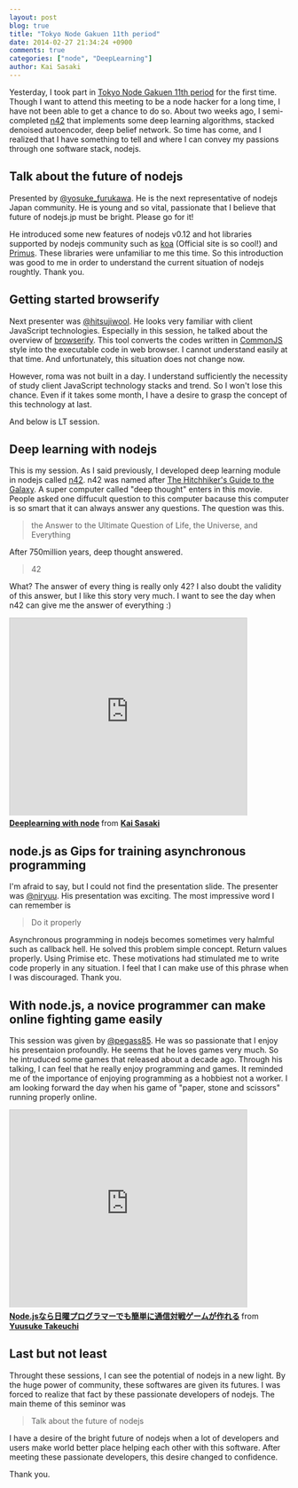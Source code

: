 ```yaml
---
layout: post
blog: true
title: "Tokyo Node Gakuen 11th period"
date: 2014-02-27 21:34:24 +0900
comments: true
categories: ["node", "DeepLearning"]
author: Kai Sasaki
---
```


Yesterday, I took part in [Tokyo Node Gakuen 11th period](http://connpass.com/event/5071/) for the first time. 
Though I want to attend this meeting to be a node hacker for a long time, I have not been able to get a chance to do so.
About two weeks ago, I semi-completed [n42](https://github.com/Lewuathe/n42) that implements some deep learning algorithms, 
stacked denoised autoencoder, deep belief network. So time has come, and I realized that I have something to tell and 
where I can convey my passions through one software stack, nodejs. 

<!-- more -->

## **Talk about the future of nodejs**

Presented by [@yosuke_furukawa](https://twitter.com/yosuke_furukawa). He is the next representative of nodejs Japan community. 
He is young and so vital, passionate that I believe that future of nodejs.jp must be bright. Please go for it!

<div style="width: 65%;text-align:center;" markdown="1">
<script async class="speakerdeck-embed" data-id="a753718081010131e5751252e28d83c2" data-ratio="1.33333333333333" src="//speakerdeck.com/assets/embed.js"></script>
</div>

He introduced some new features of nodejs v0.12 and hot libraries supported by nodejs community such as [koa](http://koajs.com/) (Official site is so cool!) and [Primus](http://primus.io/). These libraries were unfamiliar to me this time. So this introduction was good to me in order to understand the current situation of nodejs roughtly. Thank you.

## **Getting started browserify**

Next presenter was [@hitsujiwool](https://twitter.com/hitsujiwool). He looks very familiar with client JavaScript technologies. Especially in this session, he talked about the overview of [browserify](http://browserify.org/). This tool converts the codes written in [CommonJS](http://en.wikipedia.org/wiki/CommonJS) style into the executable code in web browser. I cannot understand easily at that time. And unfortunately, this situation does not change now. 

<div style="width: 65%;text-align:center;" markdown="1">
<script async class="speakerdeck-embed" data-id="d0609f0080f90131e5751252e28d83c2" data-ratio="1.29456384323641" src="//speakerdeck.com/assets/embed.js"></script>
</div>

However, roma was not built in a day. I understand sufficiently the necessity of study client JavaScript technology stacks and trend. So I won't lose this chance. Even if it takes some month, I have a desire to grasp the concept of this technology at last. 

And below is LT session.

## **Deep learning with nodejs**

This is my session. As I said previously, I developed deep learning module in nodejs called [n42](https://www.npmjs.org/package/n42). n42 was named after [The Hitchhiker's Guide to the Galaxy](http://en.wikipedia.org/wiki/The_Hitchhiker's_Guide_to_the_Galaxy). A super computer called "deep thought" enters in this movie. People asked one diffucult question to this computer bacause this computer is so smart that it can always answer any questions. The question was this. 

> the Answer to the Ultimate Question of Life, the Universe, and Everything

After 750million years, deep thought answered.

> 42 

What? The answer of every thing is really only 42? I also doubt the validity of this answer, but I like this story very much. I want to see the day when n42 can give me the answer of everything :)

<iframe src="http://www.slideshare.net/slideshow/embed_code/31651520" width="427" height="356" frameborder="0" marginwidth="0" marginheight="0" scrolling="no" style="border:1px solid #CCC; border-width:1px 1px 0; margin-bottom:5px; max-width: 100%;" allowfullscreen> </iframe> <div style="margin-bottom:5px"> <strong> <a href="https://www.slideshare.net/lewuathe/deeplearning-with-node" title="Deeplearning with node" target="_blank">Deeplearning with node</a> </strong> from <strong><a href="http://www.slideshare.net/lewuathe" target="_blank">Kai Sasaki</a></strong> </div>

## **node.js as Gips for training asynchronous programming**

I'm afraid to say, but I could not find the presentation slide. 
The presenter was [@niryuu](https://twitter.com/niryuu). His presentation was exciting.
The most impressive word I can remember is 

> Do it properly

Asynchronous programming in nodejs becomes sometimes very halmful such as callback hell.
He solved this problem simple concept. Return values properly. Using Primise etc. 
These motivations had stimulated me to write code properly in any situation. 
I feel that I can make use of this phrase when I was discouraged. Thank you.


## **With node.js, a novice programmer can make online fighting game easily**

This session was given by [@pegass85](https://twitter.com/pegass85). He was so passionate that I enjoy his presentaion profoundly. He seems that he loves games very much. So he intruduced some games that released about a decade ago. Through his talking, I can feel that he really enjoy programming and games. It reminded me of the importance of enjoying programming as a hobbiest not a worker. I am looking forward the day when his game of "paper, stone and scissors" running properly online. 

<iframe src="http://www.slideshare.net/slideshow/embed_code/31621477" width="427" height="356" frameborder="0" marginwidth="0" marginheight="0" scrolling="no" style="border:1px solid #CCC; border-width:1px 1px 0; margin-bottom:5px; max-width: 100%;" allowfullscreen> </iframe> <div style="margin-bottom:5px"> <strong> <a href="https://www.slideshare.net/yuusuketakeuchi96/nodejs-31621477" title="Node.jsなら日曜プログラマーでも簡単に通信対戦ゲームが作れる" target="_blank">Node.jsなら日曜プログラマーでも簡単に通信対戦ゲームが作れる</a> </strong> from <strong><a href="http://www.slideshare.net/yuusuketakeuchi96" target="_blank">Yuusuke Takeuchi</a></strong> </div>

## Last but not least

Throught these sessions, I can see the potential of nodejs in a new light. 
By the huge power of community, these softwares are given its futures. 
I was forced to realize that fact by these passionate developers of nodejs.
The main theme of this seminor was

> Talk about the future of nodejs

I have a desire of the bright future of nodejs when a lot of developers and users 
make world better place helping each other with this software. 
After meeting these passionate developers, this desire changed to confidence. 

Thank you.